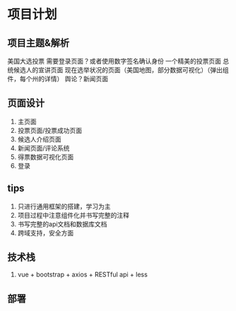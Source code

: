 # 项目计划

## 项目主题&解析
美国大选投票
需要登录页面？或者使用数字签名确认身份
一个精美的投票页面
总统候选人的宣讲页面
现在选举状况的页面（美国地图，部分数据可视化）（弹出组件，每个州的详情）
舆论？新闻页面

## 页面设计
1. 主页面
2. 投票页面/投票成功页面
3. 候选人介绍页面
4. 新闻页面/评论系统
5. 得票数据可视化页面
6. 登录

## tips
1. 只进行通用框架的搭建，学习为主
2. 项目过程中注意组件化并书写完整的注释
3. 书写完整的api文档和数据库文档
4. 跨域支持，安全方面

## 技术栈
1. vue + bootstrap + axios + RESTful api + less

## 部署
